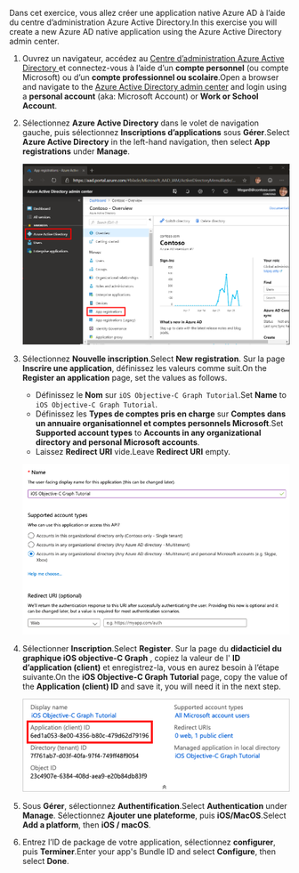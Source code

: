 <!-- markdownlint-disable MD002 MD041 -->

<span data-ttu-id="6ec58-101">Dans cet exercice, vous allez créer une application native Azure AD à l’aide du centre d’administration Azure Active Directory.</span><span class="sxs-lookup"><span data-stu-id="6ec58-101">In this exercise you will create a new Azure AD native application using the Azure Active Directory admin center.</span></span>

1. <span data-ttu-id="6ec58-102">Ouvrez un navigateur, accédez au [Centre d’administration Azure Active Directory ](https://aad.portal.azure.com) et connectez-vous à l’aide d’un **compte personnel** (ou compte Microsoft) ou d’un **compte professionnel ou scolaire**.</span><span class="sxs-lookup"><span data-stu-id="6ec58-102">Open a browser and navigate to the [Azure Active Directory admin center](https://aad.portal.azure.com) and login using a **personal account** (aka: Microsoft Account) or **Work or School Account**.</span></span>

1. <span data-ttu-id="6ec58-103">Sélectionnez **Azure Active Directory** dans le volet de navigation gauche, puis sélectionnez **Inscriptions d’applications** sous **Gérer**.</span><span class="sxs-lookup"><span data-stu-id="6ec58-103">Select **Azure Active Directory** in the left-hand navigation, then select **App registrations** under **Manage**.</span></span>

    ![<span data-ttu-id="6ec58-104">Une capture d’écran des inscriptions d’applications</span><span class="sxs-lookup"><span data-stu-id="6ec58-104">A screenshot of the App registrations</span></span> ](./images/aad-portal-app-registrations.png)

1. <span data-ttu-id="6ec58-105">Sélectionnez **Nouvelle inscription**.</span><span class="sxs-lookup"><span data-stu-id="6ec58-105">Select **New registration**.</span></span> <span data-ttu-id="6ec58-106">Sur la page **Inscrire une application**, définissez les valeurs comme suit.</span><span class="sxs-lookup"><span data-stu-id="6ec58-106">On the **Register an application** page, set the values as follows.</span></span>

    - <span data-ttu-id="6ec58-107">Définissez le **Nom** sur `iOS Objective-C Graph Tutorial`.</span><span class="sxs-lookup"><span data-stu-id="6ec58-107">Set **Name** to `iOS Objective-C Graph Tutorial`.</span></span>
    - <span data-ttu-id="6ec58-108">Définissez les **Types de comptes pris en charge** sur **Comptes dans un annuaire organisationnel et comptes personnels Microsoft**.</span><span class="sxs-lookup"><span data-stu-id="6ec58-108">Set **Supported account types** to **Accounts in any organizational directory and personal Microsoft accounts**.</span></span>
    - <span data-ttu-id="6ec58-109">Laissez **Redirect URI** vide.</span><span class="sxs-lookup"><span data-stu-id="6ec58-109">Leave **Redirect URI** empty.</span></span>

    ![Capture d’écran de la page Inscrire une application](./images/aad-register-an-app.png)

1. <span data-ttu-id="6ec58-111">Sélectionner **Inscription**.</span><span class="sxs-lookup"><span data-stu-id="6ec58-111">Select **Register**.</span></span> <span data-ttu-id="6ec58-112">Sur la page du **didacticiel du graphique iOS objective-C Graph** , copiez la valeur de l' **ID d’application (client)** et enregistrez-la, vous en aurez besoin à l’étape suivante.</span><span class="sxs-lookup"><span data-stu-id="6ec58-112">On the **iOS Objective-C Graph Tutorial** page, copy the value of the **Application (client) ID** and save it, you will need it in the next step.</span></span>

    ![Une capture d’écran de l’ID d’application de la nouvelle inscription d'application](./images/aad-application-id.png)

1. <span data-ttu-id="6ec58-114">Sous **Gérer**, sélectionnez **Authentification**.</span><span class="sxs-lookup"><span data-stu-id="6ec58-114">Select **Authentication** under **Manage**.</span></span> <span data-ttu-id="6ec58-115">Sélectionnez **Ajouter une plateforme**, puis **iOS/MacOS**.</span><span class="sxs-lookup"><span data-stu-id="6ec58-115">Select **Add a platform**, then **iOS / macOS**.</span></span>

1. <span data-ttu-id="6ec58-116">Entrez l’ID de package de votre application, sélectionnez **configurer**, puis **Terminer**.</span><span class="sxs-lookup"><span data-stu-id="6ec58-116">Enter your app's Bundle ID and select **Configure**, then select **Done**.</span></span>
